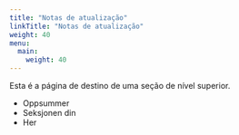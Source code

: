 ```yaml
---
title: "Notas de atualização"
linkTitle: "Notas de atualização"
weight: 40
menu:
  main:
    weight: 40
---
```


Esta é a página de destino de uma seção de nível superior.

* Oppsummer
* Seksjonen din
* Her
